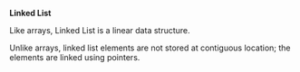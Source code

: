 **Linked List**

Like arrays, Linked List is a linear data structure.

Unlike arrays, linked list elements are not stored at contiguous location; the elements are linked using pointers.
